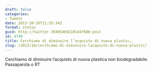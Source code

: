 ```yaml
---
draft: false
categories:
- Tweets
date: 2013-10-26T11:55:34Z
format: status
guid: http://twitter-394054692101447680-post
id: 4749
title: Cerchiamo di diminuire l’acquisto di nuova plastic…
slug: /2013/10/cerchiamo-di-diminuire-lacquisto-di-nuova-plastic/
---
```


Cerchiamo di diminuire l’acquisto di nuova plastica non biodegradabile. Passaparola o RT